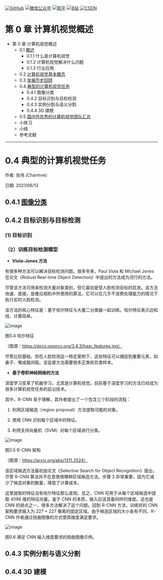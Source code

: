 <p align="left">
  <a href="https://github.com/Charmve"><img src="https://img.shields.io/badge/GitHub-@Charmve-000000.svg?logo=GitHub" alt="GitHub" target="_blank"></a>
  <a href="https://imgconvert.csdnimg.cn/aHR0cHM6Ly9tbWJpei5xcGljLmNuL21tYml6X3BuZy9aTmRoV05pYjNJUkIzZk5ldWVGZEQ4YnZ4cXlzbXRtRktUTGdFSXZOMUdnTHhDNXV0Y1VBZVJ0T0lJa0hTZTVnVGowamVtZUVOQTJJMHhiU0xjQ3VrVVEvNjQw?x-oss-process=image/format,png" target="_blank" ><img src="https://img.shields.io/badge/公众号-@迈微AI研习社-000000.svg?style=flat-square&amp;logo=WeChat" alt="微信公众号"/></a>
  <a href="https://www.zhihu.com/people/MaiweiE-com" target="_blank" ><img src="https://img.shields.io/badge/%E7%9F%A5%E4%B9%8E-@Charmve-000000.svg?style=flat-square&amp;logo=Zhihu" alt="知乎"/></a>
  <a href="https://space.bilibili.com/62079686" target="_blank"><img src="https://img.shields.io/badge/B站-@Charmve-000000.svg?style=flat-square&amp;logo=Bilibili" alt="B站"/></a>
  <a href="https://blog.csdn.net/Charmve" target="_blank"><img src="https://img.shields.io/badge/CSDN-@Charmve-000000.svg?style=flat-square&amp;logo=CSDN" alt="CSDN"/></a>
</p>

# 第 0 章 计算机视觉概述

- 第 0 章 计算机视觉概述
    - 0.1 [概述](chapter0.1_概述.md)
      - 0.1.1 什么是计算机视觉
      - 0.1.2 计算机视觉解决什么问题
      - 0.1.3 行业应用
    - 0.2 [计算机视觉基本概念](docs/0_绪论/chapter0.2_计算机视觉基本概念.md)
    - 0.3 [发展历史回顾](docs/0_绪论/chapter0.3_发展历史回顾.md)
    - 0.4 [典型的计算机视觉任务](docs/0_绪论/chapter0.4_典型的计算机视觉任务.md)
      - 0.4.1 图像分类 
      - 0.4.2 目标识别与目标检测
      - 0.4.3 实例分割与语义分割
      - 0.4.4 3D 建模
	- 0.5 [国内外优秀的计算机视觉团队汇总](docs/0_绪论/chapter0.5_国内外优秀的计算机视觉团队汇总.md)
    - 小练习
    - 小结
    - 参考文献
  
---

# 0.4 典型的计算机视觉任务

作者: 张伟 (Charmve)

日期: 2021/06/13


## 0.4.1 [图像分类](../../1_理论篇/chapter3_Image-Classification/)

## 0.4.2 目标识别与目标检测

### (1) 目标识别

### （2）训练目标检测模型

- **Viola–Jones 方法**

有很多种方法可以解决目标检测问题。很多年来，Paul Viola 和 Michael Jones 在论文《Robust Real-time Object Detection》中提出的方法成为流行的方法。

尽管该方法可用来检测大量对象类别，但它最初是受人脸检测目标的启发。该方法快速、直接，是傻瓜相机中所使用的算法，它可以在几乎不浪费处理能力的情况下执行实时人脸检测。

该方法的核心特征是：基于哈尔特征与大量二分类器一起训练。哈尔特征表示边和线，计算简单。

![image](https://user-images.githubusercontent.com/29084184/121795297-09d82480-cc42-11eb-8174-c05f11b95ae8.png)

图0.4 哈尔特征

（图源：https://docs.opencv.org/3.4.3/haar_features.jpg）

尽管比较基础，但在人脸检测这一特定案例下，这些特征可以捕捉到重要元素，如鼻子、嘴或眉间距。该监督方法需要很多正类和负类样本。

- **基于卷积神经网络的方法**

深度学习变革了机器学习，尤其是计算机视觉。目前基于深度学习的方法已经成为很多计算机视觉任务的前沿技术。

其中，R-CNN 易于理解，其作者提出了一个包含三个阶段的流程：

1. 利用区域候选（region proposal）方法提取可能的对象。

2. 使用 CNN 识别每个区域中的特征。

3. 利用支持向量机（SVM）对每个区域进行分类。

![image](https://user-images.githubusercontent.com/29084184/121795344-63405380-cc42-11eb-8f2e-ada2c71df48c.png)

图0.5 R-CNN 架构

（图源：https://arxiv.org/abs/1311.2524）

该区域候选方法最初由论文《Selective Search for Object Recognition》提出，尽管 R-CNN 算法并不在意使用哪种区域候选方法。步骤 3 非常重要，因为它减少了候选对象的数量，降低了计算成本。

这里提取的特征没有哈尔特征那么直观。总之，CNN 可用于从每个区域候选中提取 4096 维的特征向量。鉴于 CNN 的本质，输入应该具备同样的维度。这也是 CNN 的弱点之一，很多方法解决了这个问题。回到 R-CNN 方法，训练好的 CNN 架构要求输入为 227 × 227 像素的固定区域。由于候选区域的大小各有不同，R-CNN 作者通过扭曲图像的方式使其维度满足要求。


![image](https://user-images.githubusercontent.com/29084184/121795352-6fc4ac00-cc42-11eb-8d80-0a823ef382ed.png)

图0.6 满足 CNN 输入维度要求的扭曲图像示例。



## 0.4.3 实例分割与语义分割


## 0.4.4 3D 建模
